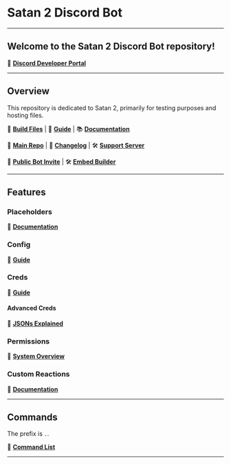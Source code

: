 # Satan 2 Discord Bot

---

## Welcome to the Satan 2 Discord Bot repository! 

🔗 **[Discord Developer Portal](https://discordapp.com/developers/applications/me)**

---

## Overview

This repository is dedicated to Satan 2, primarily for testing purposes and hosting files.

🔨 **[Build Files](https://gitlab.com/Kwoth/nadekobot/-/releases)** | 📖 **[Guide](https://nadekobot.readthedocs.io/en/latest/guides/windows-guide/)** | 📚 **[Documentation](https://nadekobot.readthedocs.io/en/latest/)**

📁 **[Main Repo](https://gitlab.com/Kwoth/nadekobot)** | 📝 **[Changelog](https://gitlab.com/Kwoth/nadekobot/-/blob/v4/CHANGELOG.md)** | 🛠️ **[Support Server](https://discord.nadeko.bot/)**

🚀 **[Public Bot Invite](https://invite.nadeko.bot/)** | 🛠️ **[Embed Builder](https://eb.nadeko.bot/)**

---

## Features

### Placeholders
🔗 **[Documentation](https://nadekobot.readthedocs.io/en/v4/placeholders/)**

### Config
🔗 **[Guide](https://nadekobot.readthedocs.io/en/v4/config-guide/)**

### Creds
🔗 **[Guide](https://nadekobot.readthedocs.io/en/v4/creds-guide/)**

#### Advanced Creds 
🔗 **[JSONs Explained](https://nadekobot.readthedocs.io/en/v4/jsons-explained/)**

### Permissions
🔗 **[System Overview](https://nadekobot.readthedocs.io/en/v4/permissions-system/)**

### Custom Reactions
🔗 **[Documentation](https://nadekobot.readthedocs.io/en/v4/custom-reactions/)**

---

## Commands

The prefix is `.`.

📜 **[Command List](https://nadeko.bot/commands)**

---

